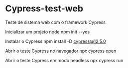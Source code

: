# Cypress-test-web
Teste de sistema web com o framework Cypress

Inicializar um projeto node
npm init --yes 

Instalar o Cypress
npm install -D cypress@12.5.0

Abrir o teste Cypress no navegador
npx cypress open

Abrir o teste Cypress em modo headless
npx cypress run